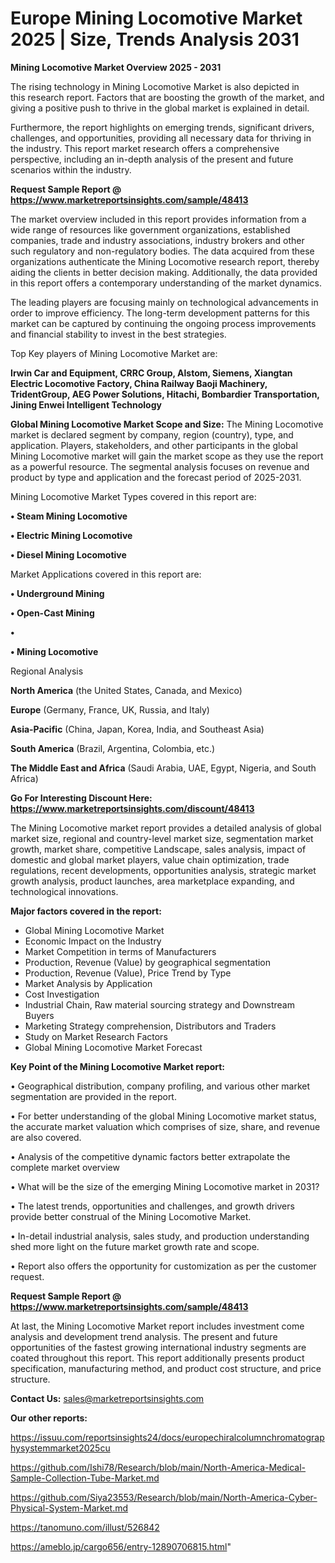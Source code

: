 # Europe Mining Locomotive Market 2025 | Size, Trends Analysis 2031

<Strong> Mining Locomotive Market Overview 2025 - 2031</strong>

The rising technology in Mining Locomotive Market is also depicted in this research report. Factors that are boosting the growth of the market, and giving a positive push to thrive in the global market is explained in detail.

Furthermore, the report highlights on emerging trends, significant drivers, challenges, and opportunities, providing all necessary data for thriving in the industry. This report market research offers a comprehensive perspective, including an in-depth analysis of the present and future scenarios within the industry.

<strong>Request Sample Report @ <a href=https://www.marketreportsinsights.com/sample/48413>https://www.marketreportsinsights.com/sample/48413</a></strong>

The market overview included in this report provides information from a wide range of resources like government organizations, established companies, trade and industry associations, industry brokers and other such regulatory and non-regulatory bodies. The data acquired from these organizations authenticate the Mining Locomotive research report, thereby aiding the clients in better decision making. Additionally, the data provided in this report offers a contemporary understanding of the market dynamics.

The leading players are focusing mainly on technological advancements in order to improve efficiency. The long-term development patterns for this market can be captured by continuing the ongoing process improvements and financial stability to invest in the best strategies.

Top Key players of Mining Locomotive Market are:

<strong>Irwin Car and Equipment, CRRC Group, Alstom, Siemens, Xiangtan Electric Locomotive Factory, China Railway Baoji Machinery, TridentGroup, AEG Power Solutions, Hitachi, Bombardier Transportation, Jining Enwei Intelligent Technology</strong>

<strong><b>Global Mining Locomotive Market Scope and Size:</b></strong>
The Mining Locomotive market is declared segment by company, region (country), type, and application. Players, stakeholders, and other participants in the global Mining Locomotive market will gain the market scope as they use the report as a powerful resource. The segmental analysis focuses on revenue and product by type and application and the forecast period of 2025-2031.

Mining Locomotive Market Types covered in this report are:

<strong>•  Steam Mining Locomotive

•  Electric Mining Locomotive

•  Diesel Mining Locomotive</strong>

Market Applications covered in this report are:

<strong>•  Underground Mining

•  Open-Cast Mining

•  

•  Mining Locomotive</strong> 

Regional Analysis

<strong>North America</strong> (the United States, Canada, and Mexico)

<strong>Europe</strong> (Germany, France, UK, Russia, and Italy)

<strong>Asia-Pacific</strong> (China, Japan, Korea, India, and Southeast Asia)

<strong>South America</strong> (Brazil, Argentina, Colombia, etc.)

<strong>The Middle East and Africa</strong> (Saudi Arabia, UAE, Egypt, Nigeria, and South Africa)

<strong>Go For Interesting Discount Here: <a href=https://www.marketreportsinsights.com/discount/48413>https://www.marketreportsinsights.com/discount/48413</a></strong>

The Mining Locomotive market report provides a detailed analysis of global market size, regional and country-level market size, segmentation market growth, market share, competitive Landscape, sales analysis, impact of domestic and global market players, value chain optimization, trade regulations, recent developments, opportunities analysis, strategic market growth analysis, product launches, area marketplace expanding, and technological innovations.

<strong><b>Major factors covered in the report:</b></strong>
<ul>
  <li>Global Mining Locomotive Market </li>
  <li>Economic Impact on the Industry</li>
  <li>Market Competition in terms of Manufacturers</li>
  <li>Production, Revenue (Value) by geographical segmentation</li>
  <li>Production, Revenue (Value), Price Trend by Type</li>
  <li>Market Analysis by Application</li>
  <li>Cost Investigation</li>
  <li>Industrial Chain, Raw material sourcing strategy and Downstream Buyers</li>
  <li>Marketing Strategy comprehension, Distributors and Traders</li>
  <li>Study on Market Research Factors</li>
  <li>Global Mining Locomotive Market Forecast</li>
</ul>

<strong><b>Key Point of the Mining Locomotive Market report:</b></strong>

• Geographical distribution, company profiling, and various other market segmentation are provided in the report.

• For better understanding of the global Mining Locomotive market status, the accurate market valuation which comprises of size, share, and revenue are also covered.

• Analysis of the competitive dynamic factors better extrapolate the complete market overview

• What will be the size of the emerging Mining Locomotive market in 2031?

• The latest trends, opportunities and challenges, and growth drivers provide better construal of the Mining Locomotive Market.

• In-detail industrial analysis, sales study, and production understanding shed more light on the future market growth rate and scope.

• Report also offers the opportunity for customization as per the customer request.

<strong>Request Sample Report @ <a href=https://www.marketreportsinsights.com/sample/48413>https://www.marketreportsinsights.com/sample/48413</a></strong>

At last, the Mining Locomotive Market report includes investment come analysis and development trend analysis. The present and future opportunities of the fastest growing international industry segments are coated throughout this report. This report additionally presents product specification, manufacturing method, and product cost structure, and price structure.

<strong>Contact Us:</strong>
sales@marketreportsinsights.com

<strong>Our other reports:</strong>

<a href=https://issuu.com/reportsinsights24/docs/europechiralcolumnchromatographysystemmarket2025cu>https://issuu.com/reportsinsights24/docs/europechiralcolumnchromatographysystemmarket2025cu</a>

<a href=https://github.com/Ishi78/Research/blob/main/North-America-Medical-Sample-Collection-Tube-Market.md>https://github.com/Ishi78/Research/blob/main/North-America-Medical-Sample-Collection-Tube-Market.md</a>

<a href=https://github.com/Siya23553/Research/blob/main/North-America-Cyber-Physical-System-Market.md>https://github.com/Siya23553/Research/blob/main/North-America-Cyber-Physical-System-Market.md</a>

<a href=https://tanomuno.com/illust/526842>https://tanomuno.com/illust/526842</a>

<a href=https://ameblo.jp/cargo656/entry-12890706815.html>https://ameblo.jp/cargo656/entry-12890706815.html</a>"
